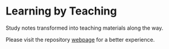 # Learning by Teaching

Study notes transformed into teaching materials along the way.

Please visit the repository [webpage](https://wallytutor.github.io/learning-by-teaching/) for a better experience.
